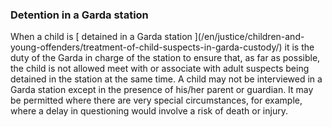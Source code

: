###  Detention in a Garda station

When a child is [ detained in a Garda station ](/en/justice/children-and-
young-offenders/treatment-of-child-suspects-in-garda-custody/) it is the duty
of the Garda in charge of the station to ensure that, as far as possible, the
child is not allowed meet with or associate with adult suspects being detained
in the station at the same time. A child may not be interviewed in a Garda
station except in the presence of his/her parent or guardian. It may be
permitted where there are very special circumstances, for example, where a
delay in questioning would involve a risk of death or injury.
